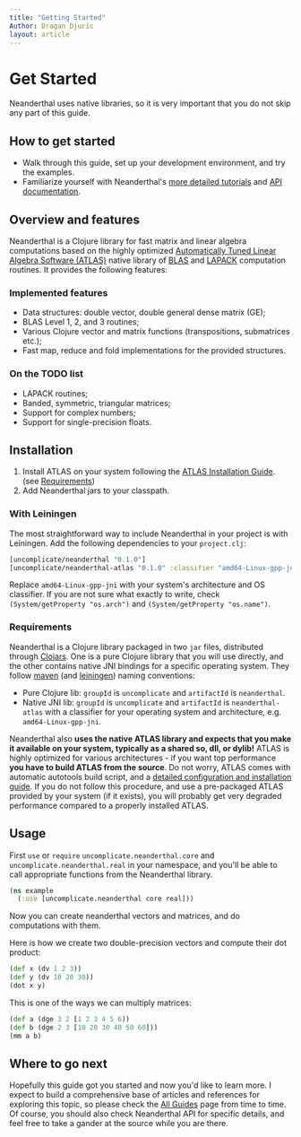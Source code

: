 ```yaml
---
title: "Getting Started"
Author: Dragan Djuric
layout: article
---
```

# Get Started

Neanderthal uses native libraries, so it is very important that you do not skip any part of this guide.

## How to get started
* Walk through this guide, set up your development environment, and try the examples.
* Familiarize yourself with Neanderthal's [more detailed tutorials](/articles/guides.html) and [API documentation](/codox).

## Overview and features

Neanderthal is a Clojure library for fast matrix and linear algebra computations based on the highly optimized [Automatically Tuned Linear Algebra Software (ATLAS)](http://math-atlas.sourceforge.net/) native library of [BLAS](http://netlib.org/blas/) and [LAPACK](http://www.netlib.org/lapack/) computation routines. It provides the following features:

### Implemented features

* Data structures: double vector, double general dense matrix (GE);
* BLAS Level 1, 2, and 3 routines;
* Various Clojure vector and matrix functions (transpositions, submatrices etc.);
* Fast map, reduce and fold implementations for the provided structures.

### On the TODO list

* LAPACK routines;
* Banded, symmetric, triangular matrices;
* Support for complex numbers;
* Support for single-precision floats.

## Installation

1. Install ATLAS on your system following the [ATLAS Installation Guide](http://math-atlas.sourceforge.net/atlas_install/atlas_install.html). (see [Requirements](#requirements))
2. Add Neanderthal jars to your classpath.

### With Leiningen

The most straightforward way to include Neanderthal in your project is with Leiningen. Add the following dependencies to your `project.clj`:

```clojure
[uncomplicate/neanderthal "0.1.0"]
[uncomplicate/neanderthal-atlas "0.1.0" :classifier "amd64-Linux-gpp-jni"]
```

Replace `amd64-Linux-gpp-jni` with your system's architecture and OS classifier. If you are not sure what exactly to write, check `(System/getProperty "os.arch")` and `(System/getProperty "os.name")`.

### Requirements

Neanderthal is a Clojure library packaged in two `jar` files, distributed through [Clojars](http://clojars.org). One is a pure Clojure library that you will use directly, and the other contains native JNI bindings for a specific operating system. They follow [maven](http://www.maven.org) (and [leiningen](http://www.leiningen.org)) naming conventions:

* Pure Clojure lib: `groupId` is `uncomplicate` and `artifactId` is `neanderthal`.
* Native JNI lib: `groupId` is `uncomplicate` and `artifactId` is `neanderthal-atlas` with a classifier for your operating system and architecture, e.g. `amd64-Linux-gpp-jni`.

Neanderthal also **uses the native ATLAS library and expects that you make it available on your system, typically as a shared so, dll, or dylib!** ATLAS is highly optimized for various architectures - if you want top performance **you have to build ATLAS from the source**. Do not worry, ATLAS comes with automatic autotools build script, and a [detailed configuration and installation guide](http://math-atlas.sourceforge.net/atlas_install/atlas_install.html). If you do not follow this procedure, and use a pre-packaged ATLAS provided by your system (if it exists), you will probably get very degraded performance compared to a properly installed ATLAS.

## Usage

First `use` or `require` `uncomplicate.neanderthal.core` and `uncomplicate.neanderthal.real` in your namespace, and you'll be able to call appropriate functions from the Neanderthal library.

```clojure
(ns example
  (:use [uncomplicate.neanderthal core real]))
```

Now you can create neanderthal vectors and matrices, and do computations with them.

Here is how we create two double-precision vectors and compute their dot product:

```clojure
(def x (dv 1 2 3))
(def y (dv 10 20 30))
(dot x y)
```

This is one of the ways we can multiply matrices:

```clojure
(def a (dge 3 2 [1 2 3 4 5 6))
(def b (dge 2 3 [10 20 30 40 50 60]))
(mm a b)
```

## Where to go next

Hopefully this guide got you started and now you'd like to learn more. I expect to build a comprehensive base of articles and references for exploring this topic, so please check the [All Guides](/articles/guides.html) page from time to time. Of course, you should also check Neanderthal API for specific details, and feel free to take a gander at the source while you are there.
